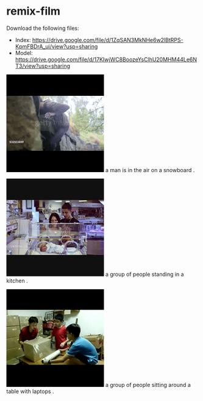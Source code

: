 # remix-film

Download the following files:
- Index: https://drive.google.com/file/d/1ZqSAN3MkNHe6w2lBtRPS-KpmFBDrA_ui/view?usp=sharing
- Model: https://drive.google.com/file/d/17KIwjWC8BoozeYsClhU20MHM44Le6NT3/view?usp=sharing

![alt text](https://github.com/reymbarcelo/deep-remix/blob/master/sample-gifs/1.gif)
a man is in the air on a snowboard .

![alt text](https://github.com/reymbarcelo/deep-remix/blob/master/sample-gifs/2.gif)
a group of people standing in a kitchen .

![alt text](https://github.com/reymbarcelo/deep-remix/blob/master/sample-gifs/3.gif)
a group of people sitting around a table with laptops .
